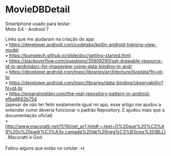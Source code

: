 # MovieDBDetail

Smartphone usado para testar:<br>
Moto G4 - Android 7

Links que me ajudaram na criação do app:<br>
• https://developer.android.com/codelabs/kotlin-android-training-view-model<br>
• https://bumptech.github.io/glide/doc/getting-started.html<br>
• https://stackoverflow.com/questions/35809290/set-drawable-resource-id-in-androidsrc-for-imageview-using-data-binding-in-andr<br>
• https://developer.android.com/topic/libraries/architecture/livedata?hl=pt-br<br>
• https://developer.android.com/topic/libraries/data-binding/observability?hl=pt-br<br>
• https://proandroiddev.com/the-real-repository-pattern-in-android-efba8662b754 <br>(apesar de não ter feito exatamente igual no app, esse artigo me ajudou a entender como deveria funcionar o padrão Repository. E ajudou mais que a documentação oficial)<br>
• http://www.macoratti.net/11/10/net_pr1.htm#:~:text=O%20que%20%C3%A9%20o%20padr%C3%A3o,camada%20de%20neg%C3%B3cios%20(BLL). Macoratti é God<br><br>
Faltou alguns que estão no celular    :•(<br>
